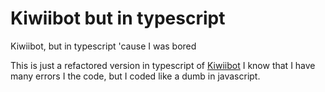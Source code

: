 # Kiwiibot but in typescript
Kiwiibot, but in typescript 'cause I was bored

This is just a refactored version in typescript of [Kiwiibot](https://github.com/Rapougnac/Kiwiibot)
I know that I have many errors I the code, but I coded like a dumb in javascript.
